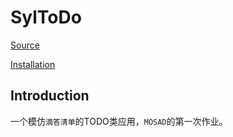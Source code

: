 # SylToDo

[Source](https://github.com/MegaShow/college-programming/tree/master/Homework/Modern%20Operating%20System%20Application%20Development/SylToDo)

[Installation](https://github.com/MegaShow/college-programming/releases)

## Introduction

一个模仿`滴答清单`的TODO类应用，`MOSAD`的第一次作业。

